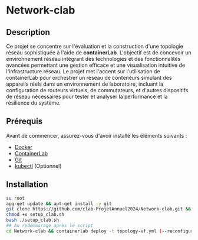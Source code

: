 # Network-clab

## Description
Ce projet se concentre sur l'évaluation et la construction d'une topologie réseau sophistiquée à l'aide de **containerLab**. L'objectif est de concevoir un environnement réseau intégrant des technologies et des fonctionnalités avancées permettant une gestion efficace et une visualisation intuitive de l'infrastructure réseau. Le projet met l'accent sur l'utilisation de containerLab pour orchestrer un réseau de conteneurs simulant des appareils réels dans un environnement de laboratoire, incluant la configuration de routeurs virtuels, de commutateurs, et d'autres dispositifs de réseau nécessaires pour tester et analyser la performance et la résilience du système.

## Prérequis

Avant de commencer, assurez-vous d'avoir installé les éléments suivants :

- [Docker](https://www.docker.com/get-started)
- [ContainerLab](https://containerlab.dev/)
- [Git](https://git-scm.com/book/en/v2/Getting-Started-Installing-Git)
- [kubectl](https://kubernetes.io/docs/tasks/tools/install-kubectl/) (Optionnel) 

## Installation

   ```bash
   su root
   apg-get update && apt-get install -y git
   git clone https://github.com/clab-ProjetAnnuel2024/Network-clab.git && cd Network-clab
   chmod +x setup_clab.sh
   bash ./setup_clab.sh
## Au redémmarage après le script
   cd Network-clab && containerlab deploy -t topology-vf.yml (--reconfigure)
